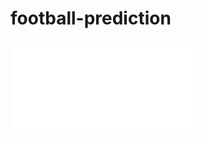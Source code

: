 # football-prediction
![link](file:///C:/Users/allen/Downloads/Machine%20learning%20game%20prediction.pdf)
